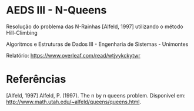 # AEDS III - N-Queens
Resolução do problema das N-Rainhas [Alfeld, 1997] utilizando o método Hill-Climbing

Algoritmos e Estruturas de Dados III - Engenharia de Sistemas - Unimontes

Relatório: https://www.overleaf.com/read/wtjvykckytwr

# Referências
[Alfeld, 1997] Alfeld, P. (1997). The n by n queens problem. Disponı́vel em: http://www.math.utah.edu/~alfeld/queens/queens.html.
